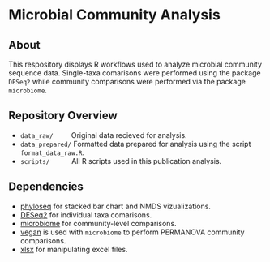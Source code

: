 # Microbial Community Analysis 

## About
This respository displays R workflows used to analyze microbial community sequence data. Single-taxa comarisons were performed using the package `DESeq2` while community comparisons were performed via the package `microbiome`.

## Repository Overview
* `data_raw/`&nbsp;&nbsp;&nbsp;&nbsp;&nbsp;&nbsp;&nbsp;&nbsp;&nbsp;Original data recieved for analysis.
* `data_prepared/`&nbsp;Formatted data prepared for analysis using the script `format_data_raw.R`.
* `scripts/`&nbsp;&nbsp;&nbsp;&nbsp;&nbsp;&nbsp;&nbsp;&nbsp;&nbsp;&nbsp;&nbsp;All R scripts used in this publication analysis.

## Dependencies
* [phyloseq](https://joey711.github.io/phyloseq/) for stacked bar chart and NMDS vizualizations.
* [DESeq2](https://bioconductor.org/packages/release/bioc/html/DESeq2.html) for individual taxa comarisons.
* [microbiome](https://microbiome.github.io/) for community-level comparisons.
* [vegan](https://cran.r-project.org/web/packages/vegan/index.html) is used with `microbiome` to perform PERMANOVA community comparisons.
* [xlsx](https://cran.r-project.org/web/packages/xlsx/index.html) for manipulating excel files.

